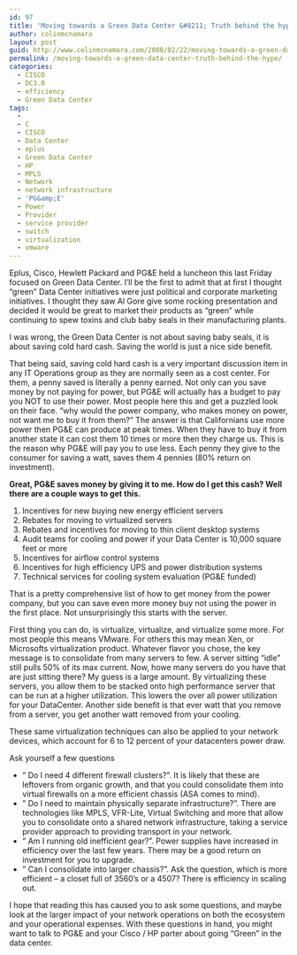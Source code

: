 ```yaml
---
id: 97
title: 'Moving towards a Green Data Center &#8211; Truth behind the hype'
author: colinmcnamara
layout: post
guid: http://www.colinmcnamara.com/2008/02/22/moving-towards-a-green-data-center-truth-behind-the-hype
permalink: /moving-towards-a-green-data-center-truth-behind-the-hype/
categories:
  - CISCO
  - DC3.0
  - efficiency
  - Green Data Center
tags:
  - 
  - C
  - CISCO
  - Data Center
  - eplus
  - Green Data Center
  - HP
  - MPLS
  - Network
  - network infrastructure
  - 'PG&amp;E'
  - Power
  - Provider
  - service provider
  - switch
  - virtualization
  - vmware
---
```

Eplus, Cisco, Hewlett Packard and PG&E held a luncheon this last Friday focused on Green Data Center. I&#8217;ll be the first to admit that at first I thought &#8220;green&#8221; Data Center initiatives were just political and corporate marketing initiatives. I thought they saw Al Gore give some rocking presentation and decided it would be great to market their products as &#8220;green&#8221; while continuing to spew toxins and club baby seals in their manufacturing plants.

I was wrong, the Green Data Center is not about saving baby seals, it is about saving cold hard cash. Saving the world is just a nice side benefit.

That being said, saving cold hard cash is a very important discussion item in any IT Operations group as they are normally seen as a cost center. For them, a penny saved is literally a penny earned. Not only can you save money by not paying for power, but PG&E will actually has a budget to pay you NOT to use their power. Most people here this and get a puzzled look on their face. &#8220;why would the power company, who makes money on power, not want me to buy it from them?&#8221; The answer is that Californians use more power then PG&E can produce at peak times. When they have to buy it from another state it can cost them 10 times or more then they charge us. This is the reason why PG&E will pay you to use less. Each penny they give to the consumer for saving a watt, saves them 4 pennies (80% return on investment).

**Great, PG&E saves money by giving it to me. How do I get this cash? Well there are a couple ways to get this.**

  1. Incentives for new buying new energy efficient servers
  2. Rebates for moving to virtualized servers
  3. Rebates and incentives for moving to thin client desktop systems
  4. Audit teams for cooling and power if your Data Center is 10,000 square feet or more
  5. Incentives for airflow control systems
  6. Incentives for high efficiency UPS and power distribution systems
  7. Technical services for cooling system evaluation (PG&E funded)

That is a pretty comprehensive list of how to get money from the power company, but you can save even more money buy not using the power in the first place. Not unsurprisingly this starts with the server.

First thing you can do, is virtualize, virtualize, and virtualize some more. For most people this means VMware. For others this may mean Xen, or Microsofts virtualization product. Whatever flavor you chose, the key message is to consolidate from many servers to few. A server sitting &#8220;idle&#8221; still pulls 50% of its max current. Now, howe many servers do you have that are just sitting there? My guess is a large amount. By virtualizing these servers, you allow them to be stacked onto high performance server that can be run at a higher utilization. This lowers the over all power utilization for your DataCenter. Another side benefit is that ever watt that you remove from a server, you get another watt removed from your cooling.

These same virtualization techniques can also be applied to your network devices, which account for 6 to 12 percent of your datacenters power draw.

Ask yourself a few questions

  * &#8221; Do I need 4 different firewall clusters?&#8221;. It is likely that these are leftovers from organic growth, and that you could consolidate them into virtual firewalls on a more efficient chassis (ASA comes to mind).
  * &#8221; Do I need to maintain physically separate infrastructure?&#8221;. There are technologies like MPLS, VFR-Lite, Virtual Switching and more that allow you to consolidate onto a shared network infrastructure, taking a service provider approach to providing transport in your network.
  * &#8221; Am I running old inefficient gear?&#8221;. Power supplies have increased in efficiency over the last few years. There may be a good return on investment for you to upgrade.
  * &#8221; Can I consolidate into larger chassis?&#8221;. Ask the question, which is more efficient &#8211; a closet full of 3560&#8217;s or a 4507? There is efficiency in scaling out.

I hope that reading this has caused you to ask some questions, and maybe look at the larger impact of your network operations on both the ecosystem and your operational expenses. With these questions in hand, you might want to talk to PG&E and your Cisco / HP parter about going &#8220;Green&#8221; in the data center.